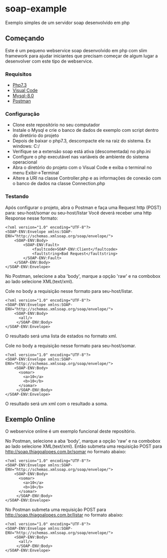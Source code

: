 # soap-example

Exemplo simples de um servidor soap desenvolvido em php

## Começando

Este é um pequeno webservice soap desenvolvido em php com slim framework
para ajudar iniciantes que precisam começar de algum lugar a desenvolver
com este tipo de webservice.

### Requisitos

* [Php7.3](https://windows.php.net/downloads/releases/php-7.3.8-Win32-VC15-x64.zip)
* [Visual Code](https://code.visualstudio.com/download/)
* [Mysql-8.0](https://dev.mysql.com/downloads/mysql/)
* [Postman](https://www.getpostman.com/downloads/)

### Configuração

* Clone este repositório no seu computador
* Instale o Mysql e crie o banco de dados de exemplo com script dentro do diretório do projeto
* Depois de baixar o php7.3, descompacte ele na raiz do sistema. Ex windows: C:/
* Verifique se a extensão soap está ativa (descomentada) no php.ini
* Configure o php executável nas variáveis de ambiente do sistema operacional
* Abra o diretório do projeto com o Visual Code e exiba o terminal no menu Exibir->Terminal
* Altere a URI na classe Controller.php e as informações de conexão com o banco de dados na classe Connection.php

### Testando

Após configurar o projeto, abra o Postman e faça uma Request http (POST) para: seu-host/somar ou seu-host/listar
Você deverá receber uma http Response nesse formato:

```
<?xml version="1.0" encoding="UTF-8"?>
<SOAP-ENV:Envelope xmlns:SOAP-ENV="http://schemas.xmlsoap.org/soap/envelope/">
    <SOAP-ENV:Body>
        <SOAP-ENV:Fault>
            <faultcode>SOAP-ENV:Client</faultcode>
            <faultstring>Bad Request</faultstring>
        </SOAP-ENV:Fault>
    </SOAP-ENV:Body>
</SOAP-ENV:Envelope>
```
No Postman, selecione a aba 'body', marque a opção 'raw' e na combobox ao lado selecione XML(text/xml).

Cole no body a requisição nesse formato para seu-host/listar.

```
<?xml version="1.0" encoding="UTF-8"?>
<SOAP-ENV:Envelope xmlns:SOAP-ENV="http://schemas.xmlsoap.org/soap/envelope/">
    <SOAP-ENV:Body>
      <all/>   
     </SOAP-ENV:Body>
</SOAP-ENV:Envelope>
```
O resultado será uma lista de estados no formato xml.


Cole no body a requisição nesse formato para seu-host/somar.

```
<?xml version="1.0" encoding="UTF-8"?>
<SOAP-ENV:Envelope xmlns:SOAP-ENV="http://schemas.xmlsoap.org/soap/envelope/">
    <SOAP-ENV:Body>
      <somar>
        <a>10</a>
        <b>10</b>
      </somar>
     </SOAP-ENV:Body>
</SOAP-ENV:Envelope>
```
O resultado será um xml com o resultado a soma.

## Exemplo Online

O webservice online é um exemplo funcional deste repositório.

No Postman, selecione a aba 'body', marque a opção 'raw' e na combobox ao lado selecione XML(text/xml).
Então submeta uma requisição POST para http://soap.thiagoalopes.com.br/somar no formato abaixo:

```
<?xml version="1.0" encoding="UTF-8"?>
<SOAP-ENV:Envelope xmlns:SOAP-ENV="http://schemas.xmlsoap.org/soap/envelope/">
    <SOAP-ENV:Body>
      <somar>
        <a>10</a>
        <b>10</b>
      </somar>
     </SOAP-ENV:Body>
</SOAP-ENV:Envelope>
```

No Postman submeta uma requisição POST para http://soap.thiagoalopes.com.br/listar no formato abaixo:

```
<?xml version="1.0" encoding="UTF-8"?>
<SOAP-ENV:Envelope xmlns:SOAP-ENV="http://schemas.xmlsoap.org/soap/envelope/">
    <SOAP-ENV:Body>
      <all/>   
     </SOAP-ENV:Body>
</SOAP-ENV:Envelope>
```

